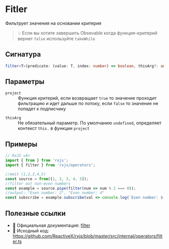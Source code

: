 # Fitler

Фильтрует значения на основании критерия

> 💡 Если вы хотите завершить Obsevable когда функция-критерий вернет `false` используйте `takeWhile`

## Сигнатура

```typescript
filter<T>(predicate: (value: T, index: number) => boolean, thisArg?: any): MonoTypeOperatorFunction<T>
```

## Параметры

<dl>
  <dt><code>project</code></dt>
  <dd>Функция критерий, если возвращает <code>true</code> то значение проходит фильтрацию и идет дальше по потоку, если <code>false</code> то значение не попадет к подписчику</dd>
</dl>

<dl>
 <dt><code>thisArg</code></dt>
 <dd>Не обязательный параметр. По умолчанию <code>undefined</code>, определяет контекст <code>this.</code> в функции <code>project</code></dd>
</dl>

## Примеры

```typescript
// RxJS v6+
import { from } from 'rxjs';
import { filter } from 'rxjs/operators';

//emit (1,2,3,4,5)
const source = from([1, 2, 3, 4, 5]);
//filter out non-even numbers
const example = source.pipe(filter(num => num % 2 === 0));
//output: "Even number: 2", "Even number: 4"
const subscribe = example.subscribe(val => console.log(`Even number: ${val}`));
```

## Полезные ссылки

- 📰 Официальная документация: [filter](https://rxjs.dev/api/operators/filter)
- 📁 Исходный код: https://github.com/ReactiveX/rxjs/blob/master/src/internal/operators/filter.ts
